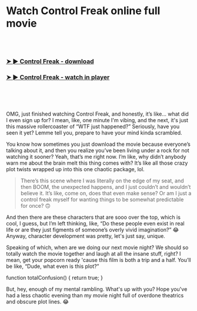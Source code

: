<h1>Watch Control Freak online full movie</h1>


<br><br>

<h3><a href="https://Dougs-cumbmatdiscgreen1973.github.io/conddoivoi/">➤ ► Control Freak - download</a></h3> 
<h3><a href="https://Dougs-cumbmatdiscgreen1973.github.io/conddoivoi/">➤ ► Control Freak - watch in player</a></h3>


<br><br><br>


OMG, just finished watching Control Freak, and honestly, it’s like... what did I even sign up for? I mean, like, one minute I'm vibing, and the next, it's just this massive rollercoaster of “WTF just happened?” Seriously, have you seen it yet? Lemme tell you, prepare to have your mind kinda scrambled. 

You know how sometimes you just download the movie because everyone’s talking about it, and then you realize you’ve been living under a rock for not watching it sooner? Yeah, that’s me right now. I’m like, why didn’t anybody warn me about the brain melt this thing comes with? It’s like all those crazy plot twists wrapped up into this one chaotic package, lol.

> There’s this scene where I was literally on the edge of my seat, and then BOOM, the unexpected happens, and I just couldn’t and wouldn’t believe it. It’s like, come on, does that even make sense? Or am I just a control freak myself for wanting things to be somewhat predictable for once? 🙃

And then there are these characters that are sooo over the top, which is cool, I guess, but I’m left thinking, like, “Do these people even exist in real life or are they just figments of someone’s overly vivid imagination?” 😂 Anyway, character development was pretty, let's just say, unique.

Speaking of which, when are we doing our next movie night? We should so totally watch the movie together and laugh at all the insane stuff, right? I mean, get your popcorn ready 'cause this film is both a trip and a half. You’ll be like, “Dude, what even is this plot?”

function totalConfusion() { return true; }

But, hey, enough of my mental rambling. What's up with you? Hope you've had a less chaotic evening than my movie night full of overdone theatrics and obscure plot lines. 😂
